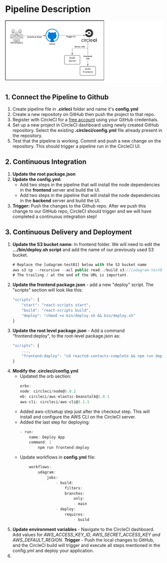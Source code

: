 # Pipeline Description

![](pipeline_architecture.png)

## 1. Connect the Pipeline to Github

1. Create pipeline file in **.cirleci** folder and name it's **config.yml**
2. Create a new repositoty on GitHub then push the project to that repo.
3. Register with CircleCI for a [free account](https://circleci.com/signup/?source-button=free) using your GitHub credentials.
4. Set up a new project in CircleCI dashboard using newly created GitHub repository. Select the existing **.circleci/config.yml** file already present in the repository.
5. Test that the pipeline is working. Commit and push a new change on the repository. This should trigger a pipeline run in the CircleCI UI.

## 2. Continuous Integration

1. **Update the root package.json**
2. **Update the config.yml:**
   - Add two steps in the pipeline that will install the node dependencies in the **frontend** server and build the UI.
   - Add two steps in the pipeline that will install the node dependencies in the **backend** server and build the UI.
3. **Trigger:** Push the changes to the Github repo. After we push this change to our GitHub repo, CircleCI should trigger and we will have completed a continuous integration step!

## 3. Continuous Delivery and Deployment

1. **Update the S3 bucket name:** In frontend folder. We will need to edit the **.../bin/deploy.sh script** and add the name of our previously used S3 bucket.
   ```typescript
   # Replace the [udagram-test01] below with the S3 bucket name
   aws s3 cp --recursive --acl public-read ./build s3://[udagram-test01]/
   # The trailing / at the end of the URL is important.
   ```
2. **Update the frontend package.json** - add a new "deploy" script. The "scripts" section will look like this:
   ```typescript
   "scripts": {
       "start": "react-scripts start",
       "build": "react-scripts build",
       "deploy": "chmod +x bin/deploy.sh && bin/deploy.sh"
   }
   ```
3. **Update the root level package.json** - Add a command "frontend:deploy", to the root-level package.json as:
   ```typescript
   "scripts": {
       ...,
       "frontend:deploy": "cd reactnd-contacts-complete && npm run deploy"
   }
   ```
4. **Modify the .circleci/config.yml**
   - Updated the orb section:
     ```typescript
     orbs:
     node: circleci/node@5.0.2
     eb: circleci/aws-elastic-beanstalk@2.0.1
     aws-cli: circleci/aws-cli@3.1.1
     ```
   - Added aws-cli/setup step just after the checkout step. This will install and configure the AWS CLI on the CircleCI server.
   - Added the last step for deploying:
     ```typescript
     - run:
         name: Deploy App
         command: |
             npm run frontend:deploy
     ```
   - Update workflows in **config.yml** file:
     ```typescript
         workflows:
             udagram:
                 jobs:
                     - build:
                         filters:
                         branches:
                             only:
                             - main
                     - deploy:
                         requires:
                             - build
     ```
5. **Update environment variables** - Navigate to the CircleCI dashboard. Add values for _AWS_ACCESS_KEY_ID, AWS_SECRET_ACCESS_KEY and AWS_DEFAULT_REGION_. **Trigger** - Push the local changes to GitHub, and the CircleCI build will trigger and execute all steps mentioned in the config.yml and deploy your application.
6.
